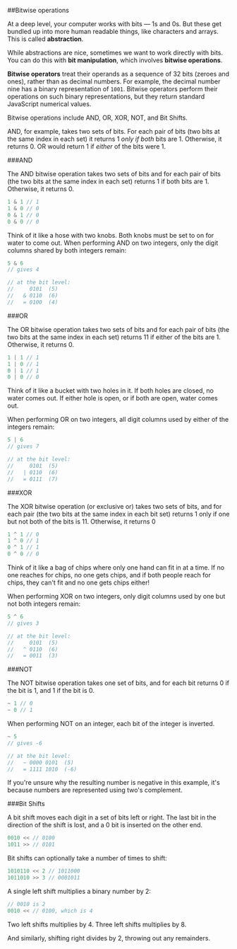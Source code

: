 
##Bitwise operations

At a deep level, your computer works with bits — 1s and 0s. But these get bundled
up into more human readable things, like characters and arrays. This is called **abstraction**.

While abstractions are nice, sometimes we want to work directly with bits. You can
do this with **bit manipulation**, which involves **bitwise operations**.

**Bitwise operators** treat their operands as a sequence of 32 bits (zeroes and ones),
rather than as decimal numbers. For example, the decimal number nine has a binary
representation of ```1001```. Bitwise operators perform their operations on such
binary representations, but they return standard JavaScript numerical values.

Bitwise operations include AND, OR, XOR, NOT, and Bit Shifts.

AND, for example, takes two sets of bits. For each pair of bits (two bits at the
same index in each set) it returns 1 _only if both_ bits are 1. Otherwise, it
returns 0. OR would return 1 if _either_ of the bits were 1.

###AND

The AND bitwise operation takes two sets of bits and for each pair of bits (the two bits
at the same index in each set) returns 1 if both bits are 1. Otherwise, it returns 0.

```javascript
1 & 1 // 1
1 & 0 // 0
0 & 1 // 0
0 & 0 // 0
```

Think of it like a hose with two knobs. Both knobs must be set to on for water to come out.
When performing AND on two integers, only the digit columns shared by both integers remain:

```javascript
5 & 6
// gives 4

// at the bit level:
//     0101  (5)
//   & 0110  (6)
//   = 0100  (4)
```

###OR

The OR bitwise operation takes two sets of bits and for each pair of bits (the two bits
at the same index in each set) returns 11 if either of the bits are 1. Otherwise, it returns 0.

```javascript
1 | 1 // 1
1 | 0 // 1
0 | 1 // 1
0 | 0 // 0
```

Think of it like a bucket with two holes in it. If both holes are closed, no water
comes out. If either hole is open, or if both are open, water comes out.

When performing OR on two integers, all digit columns used by either of the
integers remain:

```javascript
5 | 6
// gives 7

// at the bit level:
//     0101  (5)
//   | 0110  (6)
//   = 0111  (7)
```

###XOR

The XOR bitwise operation (or exclusive or) takes two sets of bits, and for each
pair (the two bits at the same index in each bit set) returns 1 only if one but
not both of the bits is 11. Otherwise, it returns 0

```javascript
1 ^ 1 // 0
1 ^ 0 // 1
0 ^ 1 // 1
0 ^ 0 // 0
```

Think of it like a bag of chips where only one hand can fit in at a time. If no
one reaches for chips, no one gets chips, and if both people reach for chips,
they can't fit and no one gets chips either!

When performing XOR on two integers, only digit columns used by one but not both
integers remain:

```javascript
5 ^ 6
// gives 3

// at the bit level:
//     0101  (5)
//   ^ 0110  (6)
//   = 0011  (3)
```

###NOT

The NOT bitwise operation takes one set of bits, and for each bit returns 0 if
the bit is 1, and 1 if the bit is 0.

```javascript
~ 1 // 0
~ 0 // 1
```

When performing NOT on an integer, each bit of the integer is inverted.

```javascript
~ 5
// gives -6

// at the bit level:
//   ~ 0000 0101  (5)
//   = 1111 1010  (-6)
```

If you're unsure why the resulting number is negative in this example, it's
because numbers are represented using two's complement.

###Bit Shifts

A bit shift moves each digit in a set of bits left or right. The last bit in the
direction of the shift is lost, and a 0 bit is inserted on the other end.

```javascript
0010 << // 0100
1011 >> // 0101
```

Bit shifts can optionally take a number of times to shift:

```javascript
1010110 << 2 // 1011000
1011010 >> 3 // 0001011
```

A single left shift multiplies a binary number by 2:

```javascript
// 0010 is 2
0010 << // 0100, which is 4
```

Two left shifts multiplies by 4. Three left shifts multiplies by 8.

And similarly, shifting right divides by 2, throwing out any remainders.

